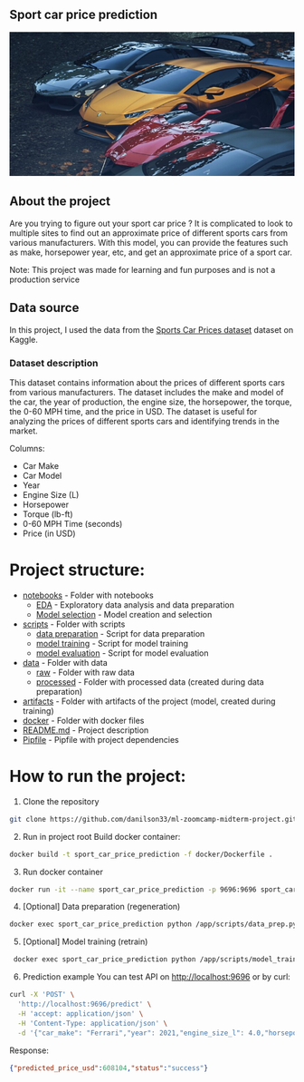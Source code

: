 ## Sport car price prediction
![Sport car price prediction](dataset-cover.jpg)

## About the project
Are you trying to figure out your sport car price ?
It is complicated to look to multiple sites to find out an approximate price of different sports cars from various manufacturers.
With this model, you can provide the features such as make, horsepower year, etc, and get an approximate price of a sport car.

Note: This project was made for learning and fun purposes and is not a production service

## Data source
In this project, I used the data from the [Sports Car Prices dataset](https://www.kaggle.com/datasets/rkiattisak/sports-car-prices-dataset/data) dataset on Kaggle.
### Dataset description
This dataset contains information about the prices of different sports cars from various manufacturers. The dataset includes the make and model of the car, the year of production, the engine size, the horsepower, the torque, the 0-60 MPH time, and the price in USD. The dataset is useful for analyzing the prices of different sports cars and identifying trends in the market.

Columns:
* Car Make
* Car Model
* Year
* Engine Size (L)
* Horsepower
* Torque (lb-ft)
* 0-60 MPH Time (seconds)
* Price (in USD)

# Project structure:
- [notebooks](notebooks) - Folder with notebooks
  - [EDA](<notebooks/EDA and data preparation.ipynb>) - Exploratory data analysis and data preparation
  - [Model selection](<notebooks/model training.ipynb>) - Model creation and selection
- [scripts](scripts) - Folder with scripts
  - [data preparation](scripts/data_prepa.py) - Script for data preparation
  - [model training](scripts/model_training.py) - Script for model training
  - [model evaluation](scripts/model_evaluation.py) - Script for model evaluation
- [data](data) - Folder with data
  - [raw](data/raw) - Folder with raw data
  - [processed](data/processed) - Folder with processed data (created during data preparation)
- [artifacts](artefacts) - Folder with artifacts of the project (model, created during training)
- [docker](docker) - Folder with docker files
- [README.md](README.md) - Project description
- [Pipfile](Pipfile) - Pipfile with project dependencies

# How to run the project:
1. Clone the repository
```bash
git clone https://github.com/danilson33/ml-zoomcamp-midterm-project.git
```
2. Run in project root
Build docker container:
```bash
docker build -t sport_car_price_prediction -f docker/Dockerfile .
```
3. Run docker container
```bash
docker run -it --name sport_car_price_prediction -p 9696:9696 sport_car_price_prediction   
```
4. [Optional] Data preparation (regeneration)
```bash
docker exec sport_car_price_prediction python /app/scripts/data_prep.py
```
5. [Optional] Model training (retrain)
```bash
 docker exec sport_car_price_prediction python /app/scripts/model_training.py     
```
6. Prediction example
You can test API on [http://localhost:9696](http://localhost:9696)
or by curl:
```bash
curl -X 'POST' \
  'http://localhost:9696/predict' \
  -H 'accept: application/json' \
  -H 'Content-Type: application/json' \
  -d '{"car_make": "Ferrari","year": 2021,"engine_size_l": 4.0,"horsepower": 986.0,"torque_lb_ft": 590.0,"0_60_mph_time_seconds": 2.5}'
```
Response:
```json
{"predicted_price_usd":608104,"status":"success"}
```